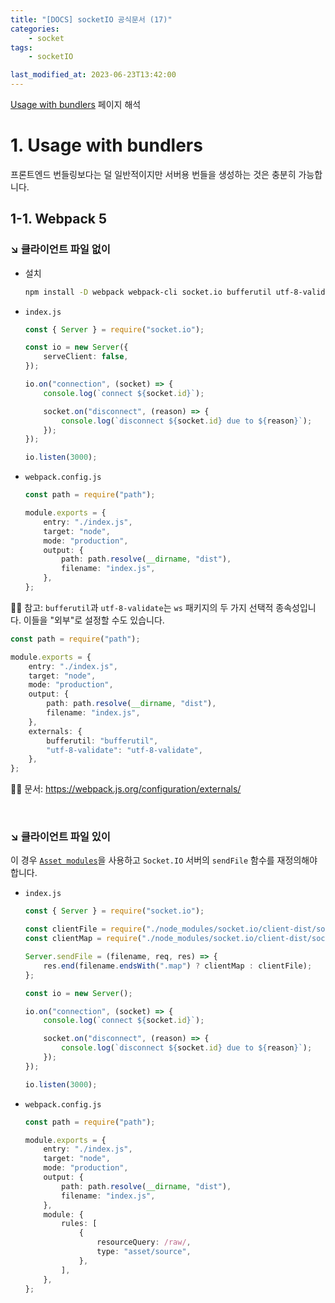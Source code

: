 ```yaml
---
title: "[DOCS] socketIO 공식문서 (17)"
categories:
    - socket
tags:
    - socketIO

last_modified_at: 2023-06-23T13:42:00
---
```


[Usage with bundlers](https://socket.io/docs/v4/server-with-bundlers/) 페이지 해석

# 1. Usage with bundlers

프론트엔드 번들링보다는 덜 일반적이지만 서버용 번들을 생성하는 것은 충분히 가능합니다.

## 1-1. Webpack 5

### ↘︎ 클라이언트 파일 없이

-   설치

    ```sh
    npm install -D webpack webpack-cli socket.io bufferutil utf-8-validate
    ```

-   `index.js`

    ```ts
    const { Server } = require("socket.io");

    const io = new Server({
        serveClient: false,
    });

    io.on("connection", (socket) => {
        console.log(`connect ${socket.id}`);

        socket.on("disconnect", (reason) => {
            console.log(`disconnect ${socket.id} due to ${reason}`);
        });
    });

    io.listen(3000);
    ```

-   `webpack.config.js`

    ```ts
    const path = require("path");

    module.exports = {
        entry: "./index.js",
        target: "node",
        mode: "production",
        output: {
            path: path.resolve(__dirname, "dist"),
            filename: "index.js",
        },
    };
    ```

☝🏻 참고: `bufferutil`과 `utf-8-validate`는 `ws` 패키지의 두 가지 선택적 종속성입니다. 이들을 "외부"로 설정할 수도 있습니다.

```ts
const path = require("path");

module.exports = {
    entry: "./index.js",
    target: "node",
    mode: "production",
    output: {
        path: path.resolve(__dirname, "dist"),
        filename: "index.js",
    },
    externals: {
        bufferutil: "bufferutil",
        "utf-8-validate": "utf-8-validate",
    },
};
```

☝🏻 문서: https://webpack.js.org/configuration/externals/

<br>

### ↘︎ 클라이언트 파일 있이

이 경우 [`Asset modules`](https://webpack.js.org/guides/asset-modules/)을 사용하고 `Socket.IO` 서버의 `sendFile` 함수를 재정의해야 합니다.

-   `index.js`

    ```ts
    const { Server } = require("socket.io");

    const clientFile = require("./node_modules/socket.io/client-dist/socket.io.min?raw");
    const clientMap = require("./node_modules/socket.io/client-dist/socket.io.min.js.map?raw");

    Server.sendFile = (filename, req, res) => {
        res.end(filename.endsWith(".map") ? clientMap : clientFile);
    };

    const io = new Server();

    io.on("connection", (socket) => {
        console.log(`connect ${socket.id}`);

        socket.on("disconnect", (reason) => {
            console.log(`disconnect ${socket.id} due to ${reason}`);
        });
    });

    io.listen(3000);
    ```

-   `webpack.config.js`

    ```ts
    const path = require("path");

    module.exports = {
        entry: "./index.js",
        target: "node",
        mode: "production",
        output: {
            path: path.resolve(__dirname, "dist"),
            filename: "index.js",
        },
        module: {
            rules: [
                {
                    resourceQuery: /raw/,
                    type: "asset/source",
                },
            ],
        },
    };
    ```
